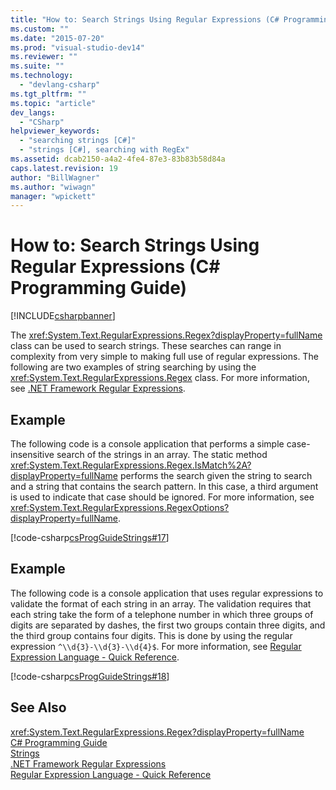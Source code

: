 ```yaml
---
title: "How to: Search Strings Using Regular Expressions (C# Programming Guide) | Microsoft Docs"
ms.custom: ""
ms.date: "2015-07-20"
ms.prod: "visual-studio-dev14"
ms.reviewer: ""
ms.suite: ""
ms.technology: 
  - "devlang-csharp"
ms.tgt_pltfrm: ""
ms.topic: "article"
dev_langs: 
  - "CSharp"
helpviewer_keywords: 
  - "searching strings [C#]"
  - "strings [C#], searching with RegEx"
ms.assetid: dcab2150-a4a2-4fe4-87e3-83b83b58d84a
caps.latest.revision: 19
author: "BillWagner"
ms.author: "wiwagn"
manager: "wpickett"
---
```

# How to: Search Strings Using Regular Expressions (C# Programming Guide)
[!INCLUDE[csharpbanner](../../../includes/csharpbanner.md)]

The <xref:System.Text.RegularExpressions.Regex?displayProperty=fullName> class can be used to search strings. These searches can range in complexity from very simple to making full use of regular expressions. The following are two examples of string searching by using the <xref:System.Text.RegularExpressions.Regex> class. For more information, see [.NET Framework Regular Expressions](~/docs/standard/base-types/regular-expressions.md).  
  
## Example  
 The following code is a console application that performs a simple case-insensitive search of the strings in an array. The static method <xref:System.Text.RegularExpressions.Regex.IsMatch%2A?displayProperty=fullName> performs the search given the string to search and a string that contains the search pattern. In this case, a third argument is used to indicate that case should be ignored. For more information, see <xref:System.Text.RegularExpressions.RegexOptions?displayProperty=fullName>.  
  
 [!code-csharp[csProgGuideStrings#17](../../../samples/snippets/csharp/VS_Snippets_VBCSharp/csProgGuideStrings/CS/Strings.cs#17)]  
  
## Example  
 The following code is a console application that uses regular expressions to validate the format of each string in an array. The validation requires that each string take the form of a telephone number in which three groups of digits are separated by dashes, the first two groups contain three digits, and the third group contains four digits. This is done by using the regular expression `^\\d{3}-\\d{3}-\\d{4}$`. For more information, see [Regular Expression Language - Quick Reference](~/docs/standard/base-types/regular-expression-language-quick-reference.md).  
  
 [!code-csharp[csProgGuideStrings#18](../../../samples/snippets/csharp/VS_Snippets_VBCSharp/csProgGuideStrings/CS/Strings.cs#18)]  
  
## See Also  
 <xref:System.Text.RegularExpressions.Regex?displayProperty=fullName>   
 [C# Programming Guide](../../../csharp/programming-guide/index.md)   
 [Strings](../../../csharp/programming-guide/strings/index.md)   
 [.NET Framework Regular Expressions](~/docs/standard/base-types/regular-expressions.md)   
 [Regular Expression Language - Quick Reference](~/docs/standard/base-types/regular-expression-language-quick-reference.md)